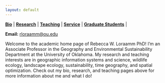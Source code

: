 ```yaml
---
layout: default
---
```


**[Bio](./bio.md)** |
**[Research](./research.md)** |
**[Teaching](./teaching.md)** |
**[Service](./service.md)** |
**[Graduate Students](./graduate_students.md)** |

**Email:** <rloraamm@ou.edu>

Welcome to the academic home page of Rebecca W. Loraamm PhD! I’m an Associate Professor in the Geography and Environmental Sustainability Department at the University of Oklahoma. My research and teaching interests are in geographic information systems and science, wildlife ecology, landscape ecology, sustainability, time geography, and spatial optimization. Check out my bio, research, and teaching pages above for more information about me and what I do!
